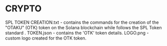 # CRYPTO

SPL TOKEN CREATION.txt - contains the commands for the creation of the "OTAKU" (OTK) token on the Solana blockchain while follows the SPL Token standard .
TOKEN.json - contains the 'OTK' token details.
LOGO.png - custom logo created for the OTK token.
